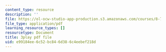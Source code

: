 ```yaml
---
content_type: resource
description: ''
file: https://ol-ocw-studio-app-production.s3.amazonaws.com/courses/8-701-introduction-to-nuclear-and-particle-physics-fall-2020/e99184ee6c52bc846d386c4eebef218d_6xzjJ5ncGxY.pdf
file_type: application/pdf
learning_resource_types: []
resourcetype: Document
title: 3play pdf file
uid: e99184ee-6c52-bc84-6d38-6c4eebef218d
---
```

